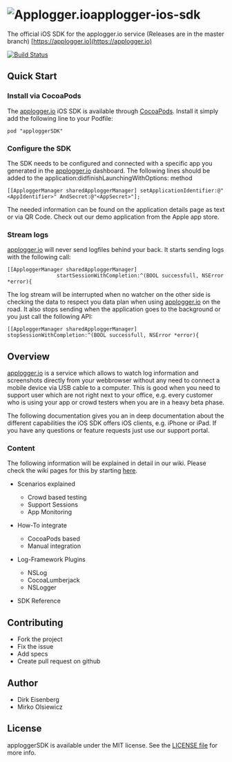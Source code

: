 <img src="applogger.png" title="Applogger.io" float=left>applogger-ios-sdk
=================
The official iOS SDK for the applogger.io service (Releases are in the master branch) 
[https://applogger.io](https://applogger.io)

[![Build Status](https://travis-ci.org/applogger/applogger-ios-sdk.svg)](https://travis-ci.org/applogger/applogger-ios-sdk)

## Quick Start

### Install via CocoaPods
The [applogger.io](https://applogger.io) iOS SDK is available through [CocoaPods](http://cocoapods.org). Install
it simply add the following line to your Podfile:

```
pod "apploggerSDK"
```

### Configure the SDK
The SDK needs to be configured and connected with a specific app you generated in the 
[applogger.io](https://applogger.io) dashboard. The following lines should be added to the
application:didfinishLaunchingWithOptions: method

```objc
[[ApploggerManager sharedApploggerManager] setApplicationIdentifier:@"<AppIdentifier>" AndSecret:@"<AppSecret>"];
```

The needed information can be found on the application details page as text or via 
QR Code. Check out our demo application from the Apple app store.

### Stream logs 
[applogger.io](https://applogger.io) will never send logfiles behind your back. It starts 
sending logs with the following call:  

```objc
[[ApploggerManager sharedApploggerManager] 
				startSessionWithCompletion:^(BOOL successfull, NSError *error){
```		

The log stream will be interrupted when no watcher on the other side is checking the data 
to respect you data plan when using [applogger.io](https://applogger.io) on the road. It 
also stops sending when the application goes to the background or you just call the 
following API:

```objc
[[ApploggerManager sharedApploggerManager] stopSessionWithCompletion:^(BOOL successfull, NSError *error){
```		

## Overview
[applogger.io](https://applogger.io) is a service which allows to watch log information and 
screenshots directly from your webbrowser without any need to connect a mobile device via 
USB cable to a computer. This is good when you need to support user which are not right
next to your office, e.g. every customer who is using your app or crowd testers when you 
are in a heavy beta phase. 

The following documentation gives you an in deep documentation about the different 
capabilities the iOS SDK offers iOS clients, e.g. iPhone or iPad. If you have any 
questions or feature requests just use our support portal.

### Content
The following information will be explained in detail in our wiki. Please check the wiki pages for this by starting [here](https://github.com/applogger/applogger-ios-sdk/wiki).

* Scenarios explained
	* Crowd based testing
	* Support Sessions
	* App Monitoring
	
* How-To integrate
	* CocoaPods based
	* Manual integration
	
* Log-Framework Plugins
 	* NSLog
	* CocoaLumberjack
	* NSLogger
	
* SDK Reference

## Contributing
 
* Fork the project
* Fix the issue
* Add specs
* Create pull request on github

## Author

- Dirk Eisenberg
- Mirko Olsiewicz

## License

apploggerSDK is available under the MIT license. See the [LICENSE file](https://github.com/applogger/applogger-ios-sdk/blob/master/LICENSE) for more info.
